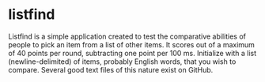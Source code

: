 # listfind

Listfind is a simple application created to test the comparative abilities of people to pick an item from a list of other items. It scores out of a maximum of 40 points per round, subtracting one point per 100 ms. Initialize with a list (newline-delimited) of items, probably English words, that you wish to compare. Several good text files of this nature exist on GitHub.
